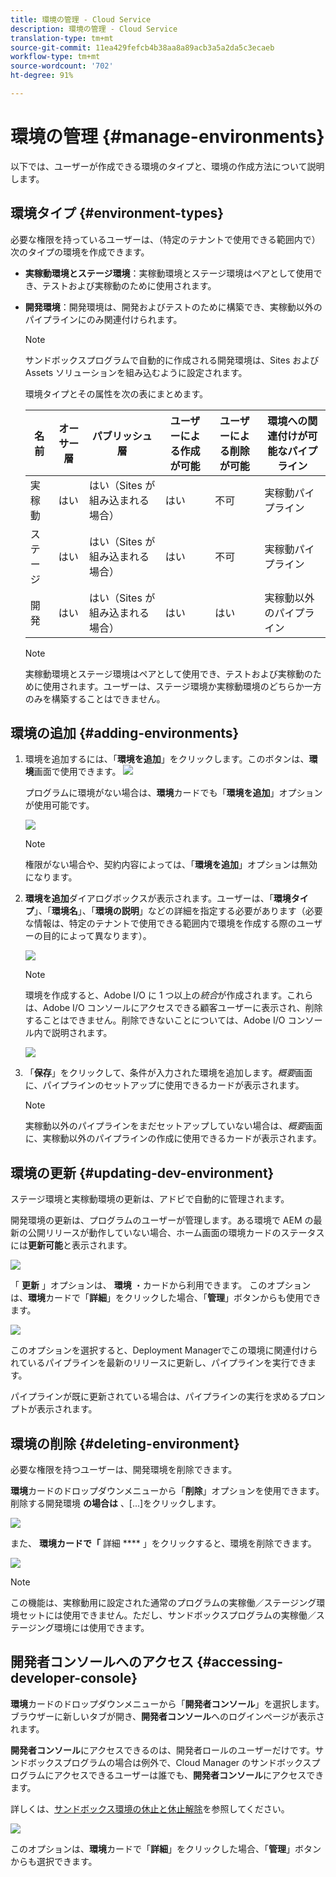 ```yaml
---
title: 環境の管理 - Cloud Service
description: 環境の管理 - Cloud Service
translation-type: tm+mt
source-git-commit: 11ea429fefcb4b38aa8a89acb3a5a2da5c3ecaeb
workflow-type: tm+mt
source-wordcount: '702'
ht-degree: 91%

---
```



# 環境の管理 {#manage-environments}

以下では、ユーザーが作成できる環境のタイプと、環境の作成方法について説明します。

## 環境タイプ {#environment-types}

必要な権限を持っているユーザーは、（特定のテナントで使用できる範囲内で）次のタイプの環境を作成できます。

* **実稼動環境とステージ環境**：実稼動環境とステージ環境はペアとして使用でき、テストおよび実稼動のために使用されます。

* **開発環境**：開発環境は、開発およびテストのために構築でき、実稼動以外のパイプラインにのみ関連付けられます。

   >[!NOTE]
   >サンドボックスプログラムで自動的に作成される開発環境は、Sites および Assets ソリューションを組み込むように設定されます。

   環境タイプとその属性を次の表にまとめます。

   | 名前 | オーサー層 | パブリッシュ層 | ユーザーによる作成が可能 | ユーザーによる削除が可能 | 環境への関連付けが可能なパイプライン |
   |--- |--- |--- |--- |---|---|
   | 実稼動 | はい | はい（Sites が組み込まれる場合） | はい | 不可 | 実稼動パイプライン |
   | ステージ | はい | はい（Sites が組み込まれる場合） | はい | 不可 | 実稼動パイプライン |
   | 開発 | はい | はい（Sites が組み込まれる場合） | はい | はい | 実稼動以外のパイプライン |

   >[!NOTE]
   >実稼動環境とステージ環境はペアとして使用でき、テストおよび実稼動のために使用されます。ユーザーは、ステージ環境か実稼動環境のどちらか一方のみを構築することはできません。

## 環境の追加 {#adding-environments}


1. 環境を追加するには、「**環境を追加**」をクリックします。このボタンは、**環境**画面で使用できます。
   ![](assets/environments-tab.png)

   プログラムに環境がない場合は、**環境**&#x200B;カードでも「**環境を追加**」オプションが使用可能です。

   ![](assets/no-environments.png)

   >[!NOTE]
   >権限がない場合や、契約内容によっては、「**環境を追加**」オプションは無効になります。

1. **環境を追加**&#x200B;ダイアログボックスが表示されます。ユーザーは、「**環境タイプ**」、「**環境名**」、「**環境の説明**」などの詳細を指定する必要があります（必要な情報は、特定のテナントで使用できる範囲内で環境を作成する際のユーザーの目的によって異なります）。

   ![](assets/add-environment2.png)

   >[!NOTE]
   >環境を作成すると、Adobe I/O に 1 つ以上の&#x200B;*統合*&#x200B;が作成されます。これらは、Adobe I/O コンソールにアクセスできる顧客ユーザーに表示され、削除することはできません。削除できないことについては、Adobe I/O コンソール内で説明されます。

   ![](assets/add-environment-image1.png)

1. 「**保存**」をクリックして、条件が入力された環境を追加します。*概要*&#x200B;画面に、パイプラインのセットアップに使用できるカードが表示されます。

   >[!NOTE]
   >実稼動以外のパイプラインをまだセットアップしていない場合は、*概要*&#x200B;画面に、実稼動以外のパイプラインの作成に使用できるカードが表示されます。

## 環境の更新 {#updating-dev-environment}

ステージ環境と実稼動環境の更新は、アドビで自動的に管理されます。

開発環境の更新は、プログラムのユーザーが管理します。ある環境で AEM の最新の公開リリースが動作していない場合、ホーム画面の環境カードのステータスには&#x200B;**更新可能**&#x200B;と表示されます。

![](assets/update-environ-1.png)


「 **更新** 」オプションは、 **環境** ・カードから利用できます。
このオプションは、**環境**&#x200B;カードで「**詳細**」をクリックした場合、「**管理**」ボタンからも使用できます。

![](assets/environments-screen-update.png)

このオプションを選択すると、Deployment Managerでこの環境に関連付けられているパイプラインを最新のリリースに更新し、パイプラインを実行できます。

パイプラインが既に更新されている場合は、パイプラインの実行を求めるプロンプトが表示されます。

## 環境の削除 {#deleting-environment}

必要な権限を持つユーザーは、開発環境を削除できます。

**環境**&#x200B;カードのドロップダウンメニューから「**削除**」オプションを使用できます。削除する開発環境 **の場合は** 、[...]をクリックします。

![](assets/environ-delete.png)

また、 **環境カードで「** 詳細 **** 」をクリックすると、環境を削除できます。

![](assets/environ-delete-2.png)


>[!NOTE]
この機能は、実稼動用に設定された通常のプログラムの実稼働／ステージング環境セットには使用できません。ただし、サンドボックスプログラムの実稼働／ステージング環境には使用できます。

## 開発者コンソールへのアクセス {#accessing-developer-console}

**環境**&#x200B;カードのドロップダウンメニューから「**開発者コンソール**」を選択します。ブラウザーに新しいタブが開き、**開発者コンソール**&#x200B;へのログインページが表示されます。

**開発者コンソール**&#x200B;にアクセスできるのは、開発者ロールのユーザーだけです。サンドボックスプログラムの場合は例外で、Cloud Manager のサンドボックスプログラムにアクセスできるユーザーは誰でも、**開発者コンソール**&#x200B;にアクセスできます。

詳しくは、[サンドボックス環境の休止と休止解除](https://docs.adobe.com/content/help/ja-JP/experience-manager-cloud-service/onboarding/getting-access/cloud-service-programs/sandbox-programs.html#hibernating-introduction)を参照してください。


![](assets/environ-dev-console.png)

このオプションは、**環境**&#x200B;カードで「**詳細**」をクリックした場合、「**管理**」ボタンからも選択できます。

